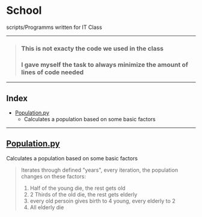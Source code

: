 # **School**
scripts/Programms written for IT Class

---

> ### This is not exacty the code we used in the class
> ### I gave myself the task to always minimize the amount of lines of code needed

---

## **Index**
+ [Population.py](https://github.com/maxbossing/school/population.py)
    + Calculates a population based on some basic factors

---

## **[Population.py](https://github.com/maxbossing/school/population.py)**
Calculates a population based on some basic factors
> Iterates through defined "years", every iteration, the population changes on these factors:
> 1. Half of the young die, the rest gets old
> 2. 2 Thirds of the old die, the rest gets elderly
> 3. every old persoin gives birth to 4 young, every elderly to 2
> 4. All elderly die 